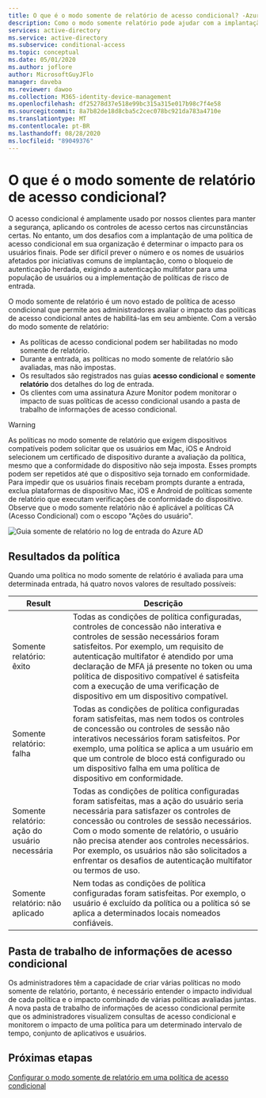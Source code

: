 ```yaml
---
title: O que é o modo somente de relatório de acesso condicional? -Azure Active Directory
description: Como o modo somente relatório pode ajudar com a implantação da política de acesso condicional
services: active-directory
ms.service: active-directory
ms.subservice: conditional-access
ms.topic: conceptual
ms.date: 05/01/2020
ms.author: joflore
author: MicrosoftGuyJFlo
manager: daveba
ms.reviewer: dawoo
ms.collection: M365-identity-device-management
ms.openlocfilehash: df25278d37e518e99bc315a315e017b98c7f4e58
ms.sourcegitcommit: 8a7b82de18d8cba5c2cec078bc921da783a4710e
ms.translationtype: MT
ms.contentlocale: pt-BR
ms.lasthandoff: 08/28/2020
ms.locfileid: "89049376"
---
```

# <a name="what-is-conditional-access-report-only-mode"></a>O que é o modo somente de relatório de acesso condicional?

O acesso condicional é amplamente usado por nossos clientes para manter a segurança, aplicando os controles de acesso certos nas circunstâncias certas. No entanto, um dos desafios com a implantação de uma política de acesso condicional em sua organização é determinar o impacto para os usuários finais. Pode ser difícil prever o número e os nomes de usuários afetados por iniciativas comuns de implantação, como o bloqueio de autenticação herdada, exigindo a autenticação multifator para uma população de usuários ou a implementação de políticas de risco de entrada. 

O modo somente de relatório é um novo estado de política de acesso condicional que permite aos administradores avaliar o impacto das políticas de acesso condicional antes de habilitá-las em seu ambiente.  Com a versão do modo somente de relatório:

- As políticas de acesso condicional podem ser habilitadas no modo somente de relatório.
- Durante a entrada, as políticas no modo somente de relatório são avaliadas, mas não impostas.
- Os resultados são registrados nas guias **acesso condicional** e **somente relatório** dos detalhes do log de entrada.
- Os clientes com uma assinatura Azure Monitor podem monitorar o impacto de suas políticas de acesso condicional usando a pasta de trabalho de informações de acesso condicional.

> [!WARNING]
> As políticas no modo somente de relatório que exigem dispositivos compatíveis podem solicitar que os usuários em Mac, iOS e Android selecionem um certificado de dispositivo durante a avaliação da política, mesmo que a conformidade do dispositivo não seja imposta. Esses prompts podem ser repetidos até que o dispositivo seja tornado em conformidade. Para impedir que os usuários finais recebam prompts durante a entrada, exclua plataformas de dispositivo Mac, iOS e Android de políticas somente de relatório que executam verificações de conformidade do dispositivo. Observe que o modo somente relatório não é aplicável a políticas CA (Acesso Condicional) com o escopo "Ações do usuário".

![Guia somente de relatório no log de entrada do Azure AD](./media/concept-conditional-access-report-only/report-only-detail-in-sign-in-log.png)

## <a name="policy-results"></a>Resultados da política

Quando uma política no modo somente de relatório é avaliada para uma determinada entrada, há quatro novos valores de resultado possíveis:

| Result | Descrição |
| --- | --- |
| Somente relatório: êxito | Todas as condições de política configuradas, controles de concessão não interativa e controles de sessão necessários foram satisfeitos. Por exemplo, um requisito de autenticação multifator é atendido por uma declaração de MFA já presente no token ou uma política de dispositivo compatível é satisfeita com a execução de uma verificação de dispositivo em um dispositivo compatível. |
| Somente relatório: falha | Todas as condições de política configuradas foram satisfeitas, mas nem todos os controles de concessão ou controles de sessão não interativos necessários foram satisfeitos. Por exemplo, uma política se aplica a um usuário em que um controle de bloco está configurado ou um dispositivo falha em uma política de dispositivo em conformidade. |
| Somente relatório: ação do usuário necessária | Todas as condições de política configuradas foram satisfeitas, mas a ação do usuário seria necessária para satisfazer os controles de concessão ou controles de sessão necessários. Com o modo somente de relatório, o usuário não precisa atender aos controles necessários. Por exemplo, os usuários não são solicitados a enfrentar os desafios de autenticação multifator ou termos de uso.   |
| Somente relatório: não aplicado | Nem todas as condições de política configuradas foram satisfeitas. Por exemplo, o usuário é excluído da política ou a política só se aplica a determinados locais nomeados confiáveis. |

## <a name="conditional-access-insights-workbook"></a>Pasta de trabalho de informações de acesso condicional

Os administradores têm a capacidade de criar várias políticas no modo somente de relatório, portanto, é necessário entender o impacto individual de cada política e o impacto combinado de várias políticas avaliadas juntas. A nova pasta de trabalho de informações de acesso condicional permite que os administradores visualizem consultas de acesso condicional e monitorem o impacto de uma política para um determinado intervalo de tempo, conjunto de aplicativos e usuários. 
 
## <a name="next-steps"></a>Próximas etapas

[Configurar o modo somente de relatório em uma política de acesso condicional](howto-conditional-access-insights-reporting.md)
